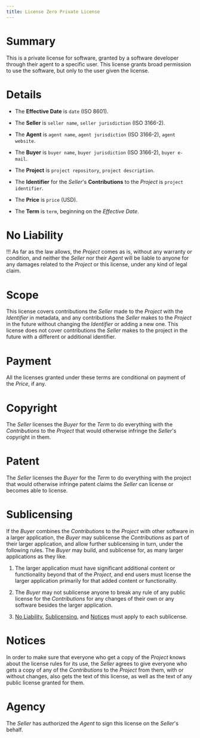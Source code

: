 ```yaml
---
title: License Zero Private License
---
```


# Summary

This is a private license for software, granted by a software developer through their agent to a specific user.  This license grants broad permission to use the software, but only to the user given the license.

# Details

- The **Effective Date** is `date` (ISO 8601).

- The **Seller** is `seller name`, `seller jurisdiction` (ISO 3166-2).

- The **Agent** is `agent name`, `agent jurisdiction` (ISO 3166-2), `agent website`.

- The **Buyer** is `buyer name`, `buyer jurisdiction` (ISO 3166-2), `buyer e-mail`.

- The **Project** is `project repository`, `project description`.

- The **Identifier** for the _Seller_'s **Contributions** to the _Project_ is `project identifier`.

- The **Price** is `price` (USD).

- The **Term** is `term`, beginning on the _Effective Date_.

# No Liability

!!! As far as the law allows, the _Project_ comes as is, without any warranty or condition, and neither the _Seller_ nor their _Agent_ will be liable to anyone for any damages related to the _Project_ or this license, under any kind of legal claim.

# Scope

This license covers contributions the _Seller_ made to the _Project_ with the _Identifier_ in metadata, and any contributions the _Seller_ makes to the _Project_ in the future without changing the _Identifier_ or adding a new one.  This license does not cover contributions the _Seller_ makes to the project in the future with a different or additional identifier.

# Payment

All the licenses granted under these terms are conditional on payment of the _Price_, if any.

# Copyright

The _Seller_ licenses the _Buyer_ for the _Term_ to do everything with the _Contributions_ to the _Project_ that would otherwise infringe the _Seller_'s copyright in them.

# Patent

The _Seller_ licenses the _Buyer_ for the _Term_ to do everything with the project that would otherwise infringe patent claims the _Seller_ can license or becomes able to license.

# Sublicensing

If the _Buyer_ combines the _Contributions_ to the _Project_ with other software in a larger application, the _Buyer_ may sublicense the _Contributions_ as part of their larger application, and allow further sublicensing in turn, under the following rules.  The _Buyer_ may build, and sublicense for, as many larger applications as they like.

1.  The larger application must have significant additional content or functionality beyond that of the _Project_, and end users must license the larger application primarily for that added content or functionality.

2.  The _Buyer_ may not sublicense anyone to break any rule of any public license for the _Contributions_ for any changes of their own or any software besides the larger application.

3.  [No Liability](#no-liability), [Sublicensing](#sublicensing), and [Notices](#notices) must apply to each sublicense.

# Notices

In order to make sure that everyone who get a copy of the _Project_ knows about the license rules for its use, the _Seller_ agrees to give everyone who gets a copy of any of the _Contributions_ to the _Project_ from them, with or without changes, also gets the text of this license, as well as the text of any public license granted for them.

# Agency

The _Seller_ has authorized the _Agent_ to sign this license on the _Seller_'s behalf.
